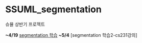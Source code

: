 # SSUML_segmentation
슈뮬 상반기 프로젝트

**~4/19** [segmentation 학습](https://github.com/lhju4e/TIL/blob/master/4_23_segmentation.ipynb)
**~5/4** [segmentation 학습2-cs231강의]
